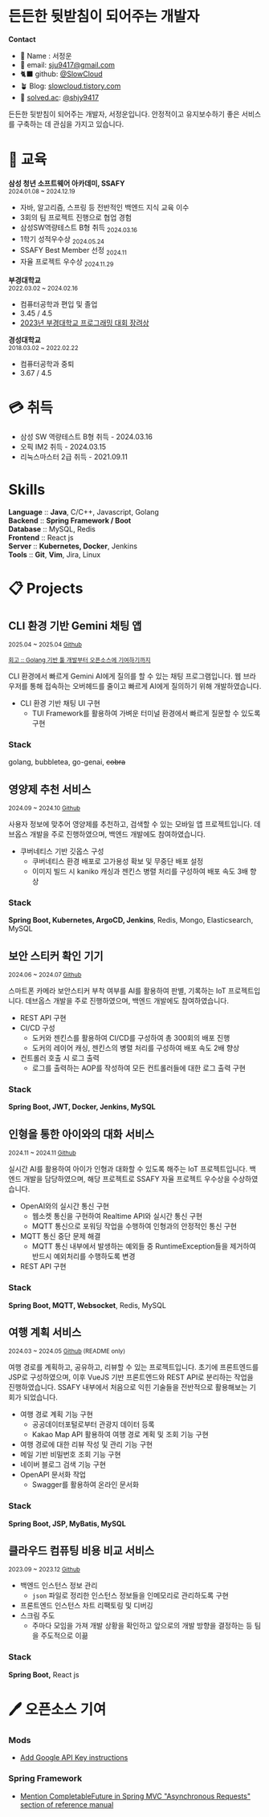 # 든든한 뒷받침이 되어주는 개발자

**Contact**

- 🙂 Name : 서정운
- 📨 email: sju9417@gmail.com
- 🐈‍⬛ github: [@SlowCloud](http://www.github.com/Slowcloud)
- 🪴 Blog: [slowcloud.tistory.com](http://slowcloud.tistory.com)
- 🔖 [solved.ac](http://solved.ac/): [@shjy9417](http://solved.ac/shjy9417)

든든한 뒷받침이 되어주는 개발자, 서정운입니다. 안정적이고 유지보수하기 좋은 서비스를 구축하는 데 관심을 가지고 있습니다.

# 📖 교육

**삼성 청년 소프트웨어 아카데미, SSAFY**  
<sub>2024.01.08 ~ 2024.12.19

- 자바, 알고리즘, 스프링 등 전반적인 백엔드 지식 교육 이수
- 3회의 팀 프로젝트 진행으로 협업 경험
- 삼성SW역량테스트 B형 취득 <sub>2024.03.16
- 1학기 성적우수상 <sub>2024.05.24
- SSAFY Best Member 선정 <sub>2024.11 <!--KT 면접 보러 간 날 확인 후 날짜 추가할 것-->
- 자율 프로젝트 우수상 <sub>2024.11.29

**부경대학교**  
<sub>2022.03.02 ~ 2024.02.16

- 컴퓨터공학과 편입 및 졸업
- 3.45 / 4.5
- [2023년 부경대학교 프로그래밍 대회 장려상](https://itc.pknu.ac.kr/html/06/01.php?mode=read&idx=39&search_select=title&keyword=%ED%94%84%EB%A1%9C%EA%B7%B8%EB%9E%98%EB%B0%8D&pagenum=0)

**경성대학교**  
<sub>2018.03.02 ~ 2022.02.22

- 컴퓨터공학과 중퇴
- 3.67 / 4.5

# 💳 취득

- 삼성 SW 역량테스트 B형 취득 - 2024.03.16
- 오픽 IM2 취득 - 2024.03.15
- 리눅스마스터 2급 취득 - 2021.09.11

# Skills

**Language** :: **Java**, C/C++, Javascript, Golang  
**Backend** :: **Spring Framework / Boot**  
**Database** :: MySQL, Redis  
**Frontend** :: React js  
**Server** :: **Kubernetes, Docker**, Jenkins  
**Tools** :: **Git**, **Vim**, Jira, Linux

# 📋 Projects

## CLI 환경 기반 Gemini 채팅 앱

<sub>2025.04 ~ 2025.04 [Github](https://github.com/SlowCloud/gemini-golang)

<sub>[회고 :: Golang 기반 툴 개발부터 오픈소스에 기여하기까지](https://slowcloud.tistory.com/13)

CLI 환경에서 빠르게 Gemini AI에게 질의를 할 수 있는 채팅 프로그램입니다. 웹 브라우저를 통해 접속하는 오버헤드를 줄이고 빠르게 AI에게 질의하기 위해 개발하였습니다.

- CLI 환경 기반 채팅 UI 구현
  - TUI Framework를 활용하여 가벼운 터미널 환경에서 빠르게 질문할 수 있도록 구현

### Stack

golang, bubbletea, go-genai, ~~cobra~~

## 영양제 추천 서비스

<sub>2024.09 ~ 2024.10 [Github](https://github.com/SlowCloud/Pillsoo)

사용자 정보에 맞추어 영양제를 추천하고, 검색할 수 있는 모바일 앱 프로젝트입니다. 데브옵스 개발을 주로 진행하였으며, 백엔드 개발에도 참여하였습니다.

- 쿠버네티스 기반 깃옵스 구성
  - 쿠버네티스 환경 배포로 고가용성 확보 및 무중단 배포 설정
  - 이미지 빌드 시 kaniko 캐싱과 젠킨스 병렬 처리를 구성하여 배포 속도 3배 향상

### Stack

**Spring Boot, Kubernetes, ArgoCD, Jenkins**, Redis, Mongo, Elasticsearch, MySQL

## 보안 스티커 확인 기기

<sub>2024.06 ~ 2024.07 [Github](https://github.com/SlowCloud/BOSS)

스마트폰 카메라 보안스티커 부착 여부를 AI를 활용하여 판별, 기록하는 IoT 프로젝트입니다. 데브옵스 개발을 주로 진행하였으며, 백엔드 개발에도 참여하였습니다.

- REST API 구현
- CI/CD 구성
  - 도커와 젠킨스를 활용하여 CI/CD를 구성하여 총 300회의 배포 진행
  - 도커의 레이어 캐싱, 젠킨스의 병렬 처리를 구성하여 배포 속도 2배 향상
- 컨트롤러 호출 시 로그 출력
  - 로그를 출력하는 AOP를 작성하여 모든 컨트롤러들에 대한 로그 출력 구현

### Stack

**Spring Boot, JWT, Docker, Jenkins, MySQL**

## 인형을 통한 아이와의 대화 서비스

<sub>2024.11 ~ 2024.11 [Github](https://github.com/SlowCloud/Talkie)

실시간 AI를 활용하여 아이가 인형과 대화할 수 있도록 해주는 IoT 프로젝트입니다. 백엔드 개발을 담당하였으며, 해당 프로젝트로 SSAFY 자율 프로젝트 우수상을 수상하였습니다.

- OpenAI와의 실시간 통신 구현
  - 웹소켓 통신을 구현하여 Realtime API와 실시간 통신 구현
  - MQTT 통신으로 포워딩 작업을 수행하여 인형과의 안정적인 통신 구현
- MQTT 통신 중단 문제 해결
  - MQTT 통신 내부에서 발생하는 예외들 중 RuntimeException들을 제거하여 반드시 예외처리를 수행하도록 변경
- REST API 구현

### Stack

**Spring Boot, MQTT, Websocket**, Redis, MySQL

## 여행 계획 서비스

<sub>2024.03 ~ 2024.05 [Github](https://github.com/SlowCloud/SSAFY_TripProject) (README only)

여행 경로를 계획하고, 공유하고, 리뷰할 수 있는 프로젝트입니다. 초기에 프론트엔드를 JSP로 구성하였으며, 이후 VueJS 기반 프론트엔드와 REST API로 분리하는 작업을 진행하였습니다. SSAFY 내부에서 처음으로 익힌 기술들을 전반적으로 활용해보는 기회가 되었습니다.

- 여행 경로 계획 기능 구현
  - 공공데이터포털로부터 관광지 데이터 등록
  - Kakao Map API 활용하여 여행 경로 계획 및 조회 기능 구현
- 여행 경로에 대한 리뷰 작성 및 관리 기능 구현
- 메일 기반 비밀번호 조회 기능 구현
- 네이버 블로그 검색 기능 구현
- OpenAPI 문서화 작업
  - Swagger를 활용하여 온라인 문서화

### Stack

**Spring Boot, JSP, MyBatis, MySQL**

## 클라우드 컴퓨팅 비용 비교 서비스

<sub>2023.09 ~ 2023.12
[Github](https://github.com/pukyong-capstone-2023/capstone)

- 백엔드 인스턴스 정보 관리
  - `json` 파일로 정리한 인스턴스 정보들을 인메모리로 관리하도록 구현
- 프론트엔드 인스턴스 차트 리팩토링 및 디버깅
- 스크림 주도
  - 주마다 모임을 가져 개발 상황을 확인하고 앞으로의 개발 방향을 결정하는 등 팀을 주도적으로 이끎

### Stack

**Spring Boot,** React js

# 🖊️ 오픈소스 기여

### Mods

- [Add Google API Key instructions](https://github.com/charmbracelet/mods/pull/481)

### Spring Framework

- [Mention CompletableFuture in Spring MVC "Asynchronous Requests" section of reference manual](https://github.com/spring-projects/spring-framework/issues/34991)

